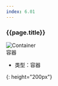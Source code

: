 ```yaml
---
index: 6.01
---
```

### {{page.title}}

![Container][Container-01]  
容器


- 类型：容器  

[Container-01]: {{site.baseurl}}/assets/components/Container-01.png
{: height="200px"}
